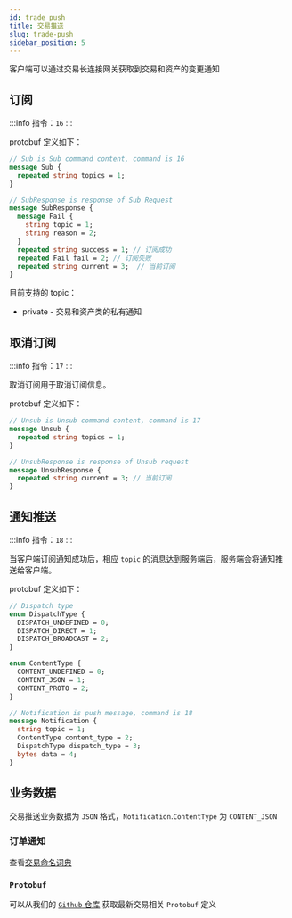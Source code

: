 ```yaml
---
id: trade_push
title: 交易推送
slug: trade-push
sidebar_position: 5
---
```


客户端可以通过交易长连接网关获取到交易和资产的变更通知

## 订阅

:::info
指令：`16`
:::

protobuf 定义如下：

```protobuf
// Sub is Sub command content, command is 16
message Sub {
  repeated string topics = 1;
}

// SubResponse is response of Sub Request
message SubResponse {
  message Fail {
    string topic = 1;
    string reason = 2;
  }
  repeated string success = 1; // 订阅成功
  repeated Fail fail = 2; // 订阅失败
  repeated string current = 3;  // 当前订阅
}

```

目前支持的 topic：

- private - 交易和资产类的私有通知

## 取消订阅

:::info
指令：`17`
:::

取消订阅用于取消订阅信息。

protobuf 定义如下：

```protobuf
// Unsub is Unsub command content, command is 17
message Unsub {
  repeated string topics = 1;
}

// UnsubResponse is response of Unsub request
message UnsubResponse {
  repeated string current = 3; // 当前订阅
}
```

## 通知推送

:::info
指令：`18`
:::

当客户端订阅通知成功后，相应 `topic` 的消息达到服务端后，服务端会将通知推送给客户端。

protobuf 定义如下：

```protobuf
// Dispatch type
enum DispatchType {
  DISPATCH_UNDEFINED = 0;
  DISPATCH_DIRECT = 1;
  DISPATCH_BROADCAST = 2;
}

enum ContentType {
  CONTENT_UNDEFINED = 0;
  CONTENT_JSON = 1;
  CONTENT_PROTO = 2;
}

// Notification is push message, command is 18
message Notification {
  string topic = 1;
  ContentType content_type = 2;
  DispatchType dispatch_type = 3;
  bytes data = 4;
}
```

## 业务数据

交易推送业务数据为 `JSON` 格式，`Notification`.`ContentType` 为 `CONTENT_JSON`

### 订单通知

查看[交易命名词典](./definition.md#websocket-推送通知)

### `Protobuf`

可以从我们的 [`Github` 仓库](https://github.com/longportapp/openapi-protobufs/tree/main/trade) 获取最新交易相关 `Protobuf` 定义
